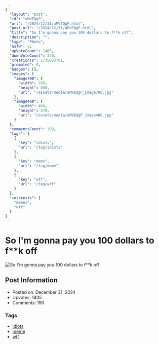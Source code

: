 ```yaml
---
{
  "layout": "post",
  "id": "aMVEQgP",
  "url": "/2024/12/31/aMVEQgP.html",
  "post_url": "/2024/12/31/aMVEQgP.html",
  "title": "So I'm gonna pay you 100 dollars to f**k off",
  "description": "",
  "type": "Photo",
  "nsfw": 0,
  "upVoteCount": 1405,
  "downVoteCount": 340,
  "creationTs": 1735603761,
  "promoted": 0,
  "badges": [],
  "images": {
    "image700": {
      "width": 700,
      "height": 880,
      "url": "/assets/media/aMVEQgP_image700.jpg"
    },
    "image460": {
      "width": 460,
      "height": 578,
      "url": "/assets/media/aMVEQgP_image460.jpg"
    }
  },
  "commentsCount": 190,
  "tags": [
    {
      "key": "idiots",
      "url": "/tag/idiots"
    },
    {
      "key": "meme",
      "url": "/tag/meme"
    },
    {
      "key": "wtf",
      "url": "/tag/wtf"
    }
  ],
  "interests": [
    "memes",
    "wtf"
  ]
}
---
```


# So I'm gonna pay you 100 dollars to f**k off

![So I'm gonna pay you 100 dollars to f**k off](/assets/media/aMVEQgP_image700.jpg)

## Post Information

- Posted on: December 31, 2024
- Upvotes: 1405
- Comments: 190

### Tags

- [idiots](/tag/idiots)
- [meme](/tag/meme)
- [wtf](/tag/wtf)
